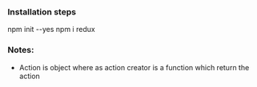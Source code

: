 ### Installation steps

npm init --yes
npm i redux

### Notes:

- Action is object where as action creator is a function which return the action
